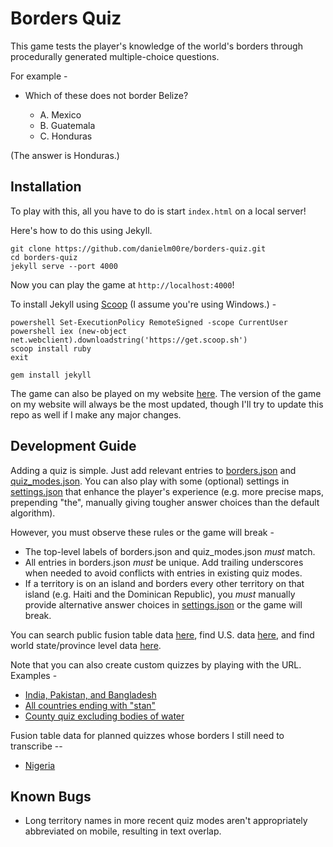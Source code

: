 # Borders Quiz 

This game tests the player's knowledge of the world's borders through procedurally generated multiple-choice questions.

For example -

* Which of these does not border Belize?

    * A. Mexico
    * B. Guatemala
    * C. Honduras

(The answer is Honduras.)

## Installation

To play with this, all you have to do is start `index.html` on a local server!

Here's how to do this using Jekyll.

```
git clone https://github.com/danielm00re/borders-quiz.git
cd borders-quiz
jekyll serve --port 4000
```

Now you can play the game at `http://localhost:4000`!

To install Jekyll using [Scoop](http://scoop.sh) (I assume you're using Windows.) -

```
powershell Set-ExecutionPolicy RemoteSigned -scope CurrentUser
powershell iex (new-object net.webclient).downloadstring('https://get.scoop.sh')
scoop install ruby
exit
```

```
gem install jekyll
```

The game can also be played on my website [here](http://danielmoore.us/borders-quiz). The version of the game on my website will always be the most updated, though I'll try to update this repo as well if I make any major changes.

## Development Guide

Adding a quiz is simple. Just add relevant entries to [borders.json](/borders-quiz/json/borders.json) and [quiz_modes.json](/borders-quiz/json/quiz_modes.json). You can also play with some (optional) settings in [settings.json](/borders-quiz/json/settings.json) that enhance the player's experience (e.g. more precise maps, prepending "the", manually giving tougher answer choices than the default algorithm).

However, you must observe these rules or the game will break -

* The top-level labels of borders.json and quiz_modes.json *must* match.
* All entries in borders.json *must* be unique. Add trailing underscores when needed to avoid conflicts with entries in existing quiz modes.
* If a territory is on an island and borders every other territory on that island (e.g. Haiti and the Dominican Republic), you *must* manually provide alternative answer choices in [settings.json](/borders-quiz/json/settings.json) or the game will break.

You can search public fusion table data [here](https://research.google.com/tables?source=ft2573812&corpus=fusion), find U.S. data [here](https://support.google.com/fusiontables/answer/1182141?hl=en), and find world state/province level data [here](https://fusiontables.google.com/DataSource?docid=1uK6JhwbCLeJWmTmoWTIKFOmdZuTxhfeT_Gy05QXy).

Note that you can also create custom quizzes by playing with the URL. Examples -

* [India, Pakistan, and Bangladesh](http://danielmoore.us/borders-quiz?custom=India|Pakistan|Bangladesh)
* [All countries ending with "stan"](http://danielmoore.us/borders-quiz?custom=stan$)
* [County quiz excluding bodies of water](http://danielmoore.us/borders-quiz?custom=http://danielmoore.us/borders-quiz?custom=^(?!.*Sea|Gulf))

Fusion table data for planned quizzes whose borders I still need to transcribe --

* [Nigeria](https://fusiontables.google.com/DataSource?docid=17IWDPjtStnNVSnuTzKB1wZksNUZ5mu6x-4k5AU-J)

## Known Bugs

* Long territory names in more recent quiz modes aren't appropriately abbreviated on mobile, resulting in text overlap.